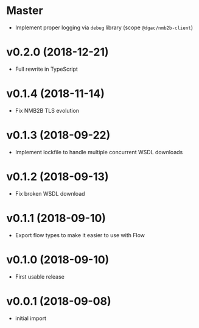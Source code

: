 # Master

- Implement proper logging via `debug` library (scope `@dgac/nmb2b-client`)

# v0.2.0 (2018-12-21)

- Full rewrite in TypeScript

# v0.1.4 (2018-11-14)

- Fix NMB2B TLS evolution

# v0.1.3 (2018-09-22)

- Implement lockfile to handle multiple concurrent WSDL downloads

# v0.1.2 (2018-09-13)

- Fix broken WSDL download

# v0.1.1 (2018-09-10)

- Export flow types to make it easier to use with Flow

# v0.1.0 (2018-09-10)

- First usable release

# v0.0.1 (2018-09-08)

- initial import
